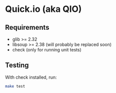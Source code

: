 # Quick.io (aka QIO)

## Requirements

* glib >= 2.32
* libsoup >= 2.38 (will probably be replaced soon)
* check (only for running unit tests)

## Testing

With check installed, run:

```bash
make test
```